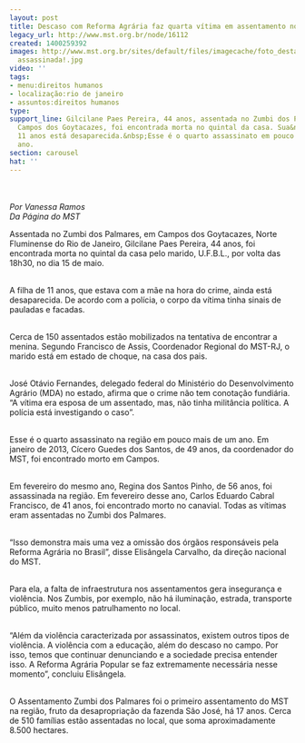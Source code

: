 ```yaml
---
layout: post
title: Descaso com Reforma Agrária faz quarta vítima em assentamento no RJ
legacy_url: http://www.mst.org.br/node/16112
created: 1400259392
images: http://www.mst.org.br/sites/default/files/imagecache/foto_destaque/mulher
  assassinada!.jpg
video: ''
tags:
- menu:direitos humanos
- localização:rio de janeiro
- assuntos:direitos humanos
type: 
support_line: Gilcilane Paes Pereira, 44 anos, assentada no Zumbi dos Palmares, em
  Campos dos Goytacazes, foi encontrada morta no quintal da casa. Sua&nbsp;filha de
  11 anos está desaparecida.&nbsp;Esse é o quarto assassinato em pouco mais de um
  ano.
section: carousel
hat: ''
---
```

<p><br><br><em>Por Vanessa Ramos<br>Da Página do MST<br></em></p><p>Assentada no Zumbi dos Palmares, em Campos dos Goytacazes, Norte Fluminense do Rio de Janeiro, Gilcilane Paes Pereira, 44 anos, foi encontrada morta no quintal da casa pelo marido, U.F.B.L., por volta das 18h30, no dia 15 de maio.&nbsp;</p><p><br>A filha de 11 anos, que estava com a mãe na hora do crime, ainda está desaparecida. De acordo com a polícia, o corpo da vítima tinha sinais de pauladas e facadas.&nbsp;</p><p><br>Cerca de 150 assentados estão mobilizados na tentativa de encontrar a menina. Segundo Francisco de Assis, Coordenador Regional do MST-RJ, o marido está em estado de choque, na casa dos pais.</p><p><br>José Otávio Fernandes, delegado federal do Ministério do Desenvolvimento Agrário (MDA) no estado, afirma que o crime não tem conotação fundiária. “A vítima era esposa de um assentado, mas, não tinha militância política. A polícia está investigando o caso”.</p><p><br>Esse é o quarto assassinato na região em pouco mais de um ano. Em janeiro de 2013, Cícero Guedes dos Santos, de 49 anos, da coordenador do MST, foi encontrado morto em Campos.&nbsp;</p><p><br>Em fevereiro do mesmo ano, Regina dos Santos Pinho, de 56 anos, foi assassinada na região. Em fevereiro desse ano, Carlos Eduardo Cabral Francisco, de 41 anos, foi encontrado morto no canavial. Todas as vítimas eram assentadas no Zumbi dos Palmares.</p><p><br>“Isso demonstra mais uma vez a omissão dos órgãos responsáveis pela Reforma Agrária no Brasil”, disse Elisângela Carvalho, da direção nacional do MST.&nbsp;</p><p><br>Para ela, a falta de infraestrutura nos assentamentos gera insegurança e violência. Nos Zumbis, por exemplo, não há iluminação, estrada, transporte público, muito menos patrulhamento no local.</p><p><br>“Além da violência caracterizada por assassinatos, existem outros tipos de violência. A violência com a educação, além do descaso no campo. Por isso, temos que continuar denunciando e a sociedade precisa entender isso. A Reforma Agrária Popular se faz extremamente necessária nesse momento”, concluiu Elisângela.</p><p><br>O Assentamento Zumbi dos Palmares foi o primeiro assentamento do MST na região, fruto da desapropriação da fazenda São José, há 17 anos. Cerca de 510 famílias estão assentadas no local, que soma aproximadamente 8.500 hectares.&nbsp;</p><p>&nbsp;</p><p>&nbsp;</p>
